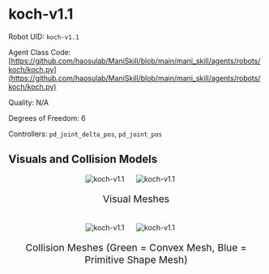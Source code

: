 <!-- THIS IS ALL GENERATED DOCUMENTATION via generate_robot_docs.py. DO NOT MODIFY THIS FILE DIRECTLY. -->

# koch-v1.1

Robot UID: `koch-v1.1`

Agent Class Code: [https://github.com/haosulab/ManiSkill/blob/main/mani_skill/agents/robots/koch/koch.py](https://github.com/haosulab/ManiSkill/blob/main/mani_skill/agents/robots/koch/koch.py)

Quality: N/A

Degrees of Freedom: 6

Controllers: `pd_joint_delta_pos`, `pd_joint_pos`

## Visuals and Collision Models

<div>
    <div style="max-width: 100%; display: flex; justify-content: center;">
        <img src="../_static/robot_images/koch-v1.1/front_visual.png" style='min-width:min(50%, 100px);max-width:50%;height:auto' alt="koch-v1.1">
        <img src="../_static/robot_images/koch-v1.1/side_visual.png" style='min-width:min(50%, 100px);max-width:50%;height:auto' alt="koch-v1.1">
    </div>
    <p style="text-align: center; font-size: 1.2rem;">Visual Meshes</p>
    <br/>
    <div style="max-width: 100%; display: flex; justify-content: center;">
        <img src="../_static/robot_images/koch-v1.1/front_collision.png" style='min-width:min(50%, 100px);max-width:50%;height:auto' alt="koch-v1.1">
        <img src="../_static/robot_images/koch-v1.1/side_collision.png" style='min-width:min(50%, 100px);max-width:50%;height:auto' alt="koch-v1.1">
    </div>
    <p style="text-align: center; font-size: 1.2rem;">Collision Meshes (Green = Convex Mesh, Blue = Primitive Shape Mesh)</p>
</div>
